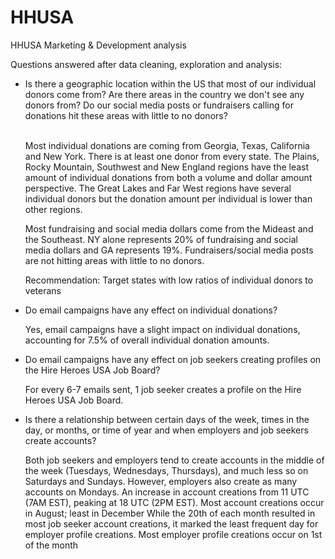 # HHUSA
HHUSA Marketing &amp; Development analysis

Questions answered after data cleaning, exploration and analysis:

<ul>
<li>Is there a geographic location within the US that most of our individual donors come
from? Are there areas in the country we don't see any donors from? Do our social media
  posts or fundraisers calling for donations hit these areas with little to no donors?</li>
  
<br> Most individual donations are coming from Georgia, Texas, California and New York.
There is at least one donor from every state.
The Plains, Rocky Mountain, Southwest and New England regions have the least amount of individual donations from both a volume and dollar amount perspective.
The Great Lakes and Far West regions have several individual donors but the donation amount per individual is lower than other regions. 

Most fundraising and social media dollars come from the Mideast and the Southeast. NY alone represents 20% of fundraising and social media dollars and GA represents 19%. 
Fundraisers/social media posts are not hitting areas with little to no donors. 

Recommendation: Target states with low ratios of individual donors to veterans


  <li>Do email campaigns have any effect on individual donations?</li>
  
  Yes, email campaigns have a slight impact on individual donations, accounting for 7.5% of overall individual donation amounts.

<li>Do email campaigns have any effect on job seekers creating profiles on the Hire Heroes
  USA Job Board?</li>
  
  For every 6-7 emails sent, 1 job seeker creates a profile on the Hire Heroes USA Job Board.

<li>Is there a relationship between certain days of the week, times in the day, or months, or
  time of year and when employers and job seekers create accounts?</li>
  
Both job seekers and employers tend to create accounts in the middle of the week (Tuesdays, Wednesdays, Thursdays), and much less so on Saturdays and Sundays. However, employers also create as many accounts on Mondays.
An increase in account creations from 11 UTC (7AM EST), peaking at 18 UTC (2PM EST).
Most account creations occur in August; least in December
While the 20th of each month resulted in most job seeker account creations, it marked the least frequent day for employer profile creations.
Most employer profile creations occur on 1st of the month

  </ul>

